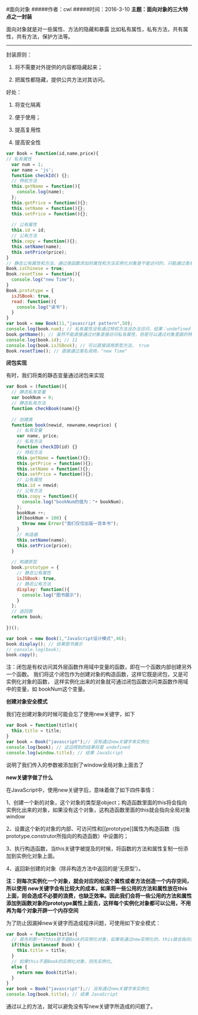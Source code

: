 #面向对象
#####作者：cwl
#####时间：2016-3-10
**主题：面向对象的三大特点之一封装**

面向对象就是对一些属性、方法的隐藏和暴露
比如私有属性，私有方法，共有属性，共有方法，保护方法等。

***

封装原则：

1. 将不需要对外提供的内容都隐藏起来；

2. 把属性都隐藏，提供公共方法对其访问。

好处：
1. 将变化隔离 
 
2. 便于使用；

3. 提高复用性

4. 提高安全性
```javascript
var Book = function(id,name,price){
// 私有属性
  var num = 1;
  var name = 'js';
  function checkId() {};
  // 特权方法
  this.getName = function(){
    console.log(name);
  };
  this.getPrice = function(){};
  this.setName = function(){};
  this.setPrice = function(){};
  
  // 公有属性
  this.id = id;
  // 公有方法
  this.copy = function(){};
  this.setName(name);
  this.setPrice(price);
}
// 静态公有属性和方法，通过类函数添加的属性和方法实例化对象是不能访问的，只能通过类名访问
Book.isChinese = true;
Book.resetTime = function(){
  console.log("new Time");
}
Book.prototype = {
  isJSBook: true,
  read: function(){
    console.log("读书");
  }
}
var book = new Book(11,"javascript pattern",50);
console.log(book.num); // 私有属性没有通过特权方法没办法访问，结果：undefined
book.getName(); // 虽然不能直接通过对象直接访问私有属性，但是可以通过对象里面的特权方法进行访问，结果：js
console.log(book.id); // 11
console.log(book.isJSBook); // 可以直接调用原型方法， true
Book.resetTime(); // 直接通过类名调用，"new Time"
```



**闭包实现**

有时，我们将类的静态变量通过闭包来实现
```javascript
var Book = (function(){
  // 静态私有变量
  var bookNum = 0;
  // 静态私有方法
  function checkBook(name){}
  
  // 创建类
  function book(newid, newname,newprice) {
    // 私有变量
    var name, price;
    // 私有方法
    function checkID(id) {}
    // 特权方法
    this.getName = function(){};
    this.getPrice = function(){};
    this.setName = function(){};
    this.setPrice = function(){};
    // 公有属性
    this.id = newid;
    // 公有方法
    this.copy = function(){
      console.log("bookNum的值为："+ bookNum);
    };
    bookNum ++;
    if(bookNum > 100) {
      throw new Error("我们仅仅出版一百本书");
    }
    // 构造器
    this.setName(name);
    this.setPrice(price);
  }
  
  // 构建原型
  book.prototype = {
    // 静态公有属性
    isJSBook: true,
    // 静态公有方法
    display: function(){
      console.log("图书展示");
    }
  };
  // 返回类
  return book;
  
})();

var book = new Book(1,"JavaScript设计模式",46);
book.display(); // 结果图书展示
// console.log(book);
book.copy();
```
  注：闭包是有权访问其外层函数作用域中变量的函数，即在一个函数内部创建另外一个函数。
  我们将这个闭包作为创建对象的构造函数，这样它既是闭包，又是可实例化对象的函数，
  这样实例化出来的对象就可通过闭包函数访问类函数作用域中的变量，如 bookNum这个变量。




**创建对象安全模式**

我们在创建对象的时候可能会忘了使用new关键字，如下
```javascript
var Book = function(title){
  this.title = title;
}
var book = Book("javascript");// 没有通过new关键字来实例化
console.log(book); // 这边得到的结果将是 undefined
console.log(window.title); // 结果 JavaScript 
```

说明了我们传入的参数被添加到了window全局对象上面去了

**new关键字做了什么**

  在JavaScript中，使用new关键字后，意味着做了如下四件事情：

  1、创建一个新的对象，这个对象的类型是object；构造函数里面的this将会指向实例化出来的对象，如果没有这个对象，这构造函数里面的this就会指向全局对象window

  2、设置这个新的对象的内部、可访问性和[[prototype]]属性为构造函数（指prototype.construtor所指向的构造函数）中设置的；

  3、执行构造函数，当this关键字被提及的时候，将函数的方法和属性复制一份添加到实例化对象上面。

  4、返回新创建的对象（除非构造方法中返回的是‘无原型’）。

**注：则每次实例化一个对象，就会对应的给这个属性或者方法创造一个内存空间，所以使用 new关键字会有比较大的成本，如果将一些公用的方法和属性放在this上面，则会造成不必要的浪费，也缺乏效率。因此我们会将一些公用的方法和属性添加到函数对象的prototype属性上面去，这样每个实例化对象都可以公用，不用再为每个对象开辟一个内存空间**

为了防止因漏掉new关键字而造成程序问题，可使用如下安全模式：
```javascript
var Book = function(title){
  // 首先判断一下this是不是Book的实例化对象，如果有通过new实例化的，this就会指向实例化对象，该条件就会成立，并向下执行
  if(this instanceof Book) {
    this.title = title;
  }
  // 如果this不是Book的实例化对象，则先实例化。
  else {
    return new Book(title);
  }
}
var book = Book("javascript");// 没有通过new关键字来实例化
console.log(book.title); // 结果 JavaScript
```

通过以上的方法，就可以避免没有写new关键字所造成的问题了。